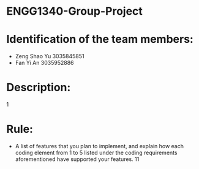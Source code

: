 # ENGG1340-Group-Project
# Identification of the team members:
- Zeng Shao Yu 3035845851
- Fan Yi An 3035952886
# Description:
1
# Rule:
- A list of features that you plan to implement, and explain how each coding element from 1 to 5 listed under the coding requirements aforementioned have supported your features.
11
